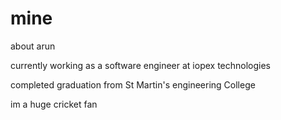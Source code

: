 # mine
about arun

currently working as a software engineer at iopex technologies

completed graduation from St Martin's engineering College 

im a huge cricket fan

